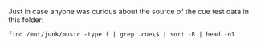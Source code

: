 Just in case anyone was curious about the source of the cue test data in this
folder:

```
find /mnt/junk/music -type f | grep .cue\$ | sort -R | head -n1
```
